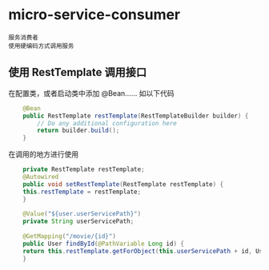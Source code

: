 # micro-service-consumer
    服务消费者
    使用硬编码方式调用服务
    
## 使用 RestTemplate 调用接口
在配置类，或者启动类中添加 @Bean…… 如以下代码
``` java
    @Bean
    public RestTemplate restTemplate(RestTemplateBuilder builder) {
        // Do any additional configuration here
        return builder.build();
    }
```
在调用的地方进行使用
``` java
    private RestTemplate restTemplate;
    @Autowired
    public void setRestTemplate(RestTemplate restTemplate) {
    this.restTemplate = restTemplate;
    }
    
    @Value("${user.userServicePath}")
    private String userServicePath;
    
    @GetMapping("/movie/{id}")
    public User findById(@PathVariable Long id) {
    return this.restTemplate.getForObject(this.userServicePath + id, User.class);
    }
```
